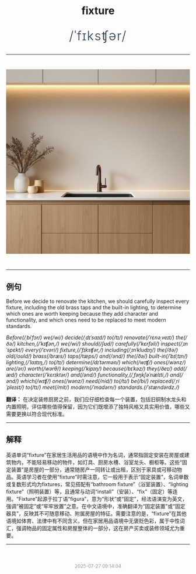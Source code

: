 <div align="center">

# fixture

<div style="margin: 30px 0;">
<h1 style="font-size: 2.5em; font-weight: 300; letter-spacing: 2px; margin: 0; color: #2c3e50;">
/ˈfɪksʧər/
</h1>
</div>

</div>

---

<div align="center" style="margin: 40px 0;">

![fixture](images/fixture.png)

</div>

---

## 例句

Before we decide to renovate the kitchen, we should carefully inspect every fixture, including the old brass taps and the built-in lighting, to determine which ones are worth keeping because they add character and functionality, and which ones need to be replaced to meet modern standards.

*Before(/ˌbiˈfɔr/) we(/wi/) decide(/ˌdɪˈsaɪd/) to(/tɪ/) renovate(/ˈrɛnəˌveɪt/) the(/ðə/) kitchen,(/ˈkɪʧən,/) we(/wi/) should(/ʃʊd/) carefully(/ˈkɛrfəli/) inspect(/ˌɪnˈspɛkt/) every(/ˈɛvəri/) fixture,(/ˈfɪksʧər,/) including(/ˌɪnˈkludɪŋ/) the(/ðə/) old(/oʊld/) brass(/bræs/) taps(/tæps/) and(/ənd/) the(/ðə/) built-in(/ˈbɪlˌtɪn/) lighting,(/ˈlaɪtɪŋ,/) to(/tɪ/) determine(/dɪˈtərmən/) which(/wɪʧ/) ones(/wənz/) are(/ər/) worth(/wərθ/) keeping(/ˈkipɪŋ/) because(/bɪˈkəz/) they(/ðeɪ/) add(/æd/) character(/ˈkɛrɪktər/) and(/ənd/) functionality,(/ˌfəŋkʃəˈnælɪti,/) and(/ənd/) which(/wɪʧ/) ones(/wənz/) need(/nid/) to(/tɪ/) be(/bi/) replaced(/ˌriˈpleɪst/) to(/tɪ/) meet(/mit/) modern(/ˈmɑdərn/) standards.(/ˈstændərdz./)*

**翻译：** 在决定装修厨房之前，我们应仔细检查每一个装置，包括旧铜制水龙头和内置照明，评估哪些值得保留，因为它们既增添了独特风格又具实用价值，哪些又需要更换以符合现代标准。

---

## 解释

英语单词“fixture”在家居生活用品的语境中作为名词，通常指固定安装在房屋或建筑物内，不能轻易移动的物件，如灯具、厨房水槽、浴室龙头、橱柜等。这些“固定装置”是房屋的一部分，通常随房产一同转让或出租，区别于家具或可移动物品。英语学习者在使用“fixture”时需注意，它一般用于表示“固定装置”，名词单数或复数形式均为fixtures，常见搭配有“bathroom fixture”（浴室装置）、“lighting fixture”（照明装置）等，且通常与动词“install”（安装）、“fix”（固定）等连用。“Fixture”起源于拉丁语“figura”，意为“形状”或“固定”，经法语演变为英文，强调“被固定”或“牢牢放置”之意。在中文语境中，准确翻译为“固定装置”或“固定器具”，反映其不可随意移动、附属房屋的特征。需要注意的是，“fixture”在其他语境如体育、法律中有不同含义，但在家居用品语境中无褒贬色彩，属于中性词汇，强调物品的固定属性和房屋整体的一部分，这在房产买卖或装修领域尤为重要。


---

<div align="center" style="margin-top: 50px;">
<small style="color: #999; font-size: 0.9em;">2025-07-27 09:14:04</small>
</div>
